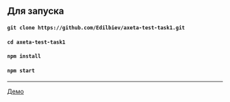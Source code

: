 ## Для запуска

#### `git clone https://github.com/Edilbiev/axeta-test-task1.git`
#### `cd axeta-test-task1`
#### `npm install`
#### `npm start`
---
[Демо](https://edilbiev.github.io/axeta-test1/)
